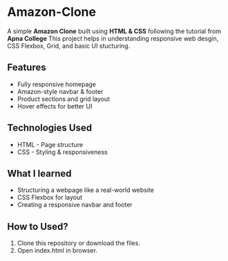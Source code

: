 # Amazon-Clone
<p>A simple <strong>Amazon Clone</strong> built using <strong>HTML & CSS</strong> following the tutorial from <strong>Apna College</strong> This project helps in understanding responsive web desgin, CSS Flexbox, Grid, and basic UI stucturing.</p>

<h2>Features</h2>
  <ul>
    <li>Fully responsive homepage</li>
    <li>Amazon-style navbar & footer</li>
    <li>Product sections and grid layout</li>
    <li>Hover effects for better UI</li>
  </ul>

<h2>Technologies Used</h2>
  <ul>
    <li>HTML - Page structure</li>
    <li>CSS - Styling & responsiveness</li>
  </ul>

<h2>What I learned</h2>
  <ul>
    <li>Structuring a webpage like a real-world website</li>
    <li>CSS Flexbox for layout</li>
    <li>Creating a responsive navbar and footer</li>
  </ul>

  <h2>How to Used?</h2>
  <ol>
    <li>Clone this repository or download the files.</li>
    <li>Open index.html in browser.</li>
  </ol>

